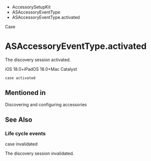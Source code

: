 

- AccessorySetupKit
- ASAccessoryEventType
-  ASAccessoryEventType.activated 

Case

# ASAccessoryEventType.activated

The discovery session activated.

iOS 18.0+iPadOS 18.0+Mac Catalyst

``` source
case activated
```

## Mentioned in 

Discovering and configuring accessories

## See Also

### Life cycle events

case invalidated

The discovery session invalidated.

